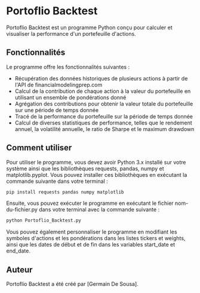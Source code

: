 # Portoflio Backtest
Portoflio Backtest est un programme Python conçu pour calculer et visualiser la performance d'un portefeuille d'actions.

## Fonctionnalités
Le programme offre les fonctionnalités suivantes :

- Récupération des données historiques de plusieurs actions à partir de l'API de financialmodelingprep.com
- Calcul de la contribution de chaque action à la valeur du portefeuille en utilisant un ensemble de pondérations donné
- Agrégation des contributions pour obtenir la valeur totale du portefeuille sur une période de temps donnée
- Tracé de la performance du portefeuille sur la période de temps donnée
- Calcul de diverses statistiques de performance, telles que le rendement annuel, la volatilité annuelle, le ratio de Sharpe et le maximum drawdown

## Comment utiliser
Pour utiliser le programme, vous devez avoir Python 3.x installé sur votre système ainsi que les bibliothèques requests, pandas, numpy et matplotlib.pyplot. Vous pouvez installer ces bibliothèques en exécutant la commande suivante dans votre terminal :

```python
pip install requests pandas numpy matplotlib
```

Ensuite, vous pouvez exécuter le programme en exécutant le fichier nom-du-fichier.py dans votre terminal avec la commande suivante :

```python
python Portoflio_Backtest.py
```

Vous pouvez également personnaliser le programme en modifiant les symboles d'actions et les pondérations dans les listes tickers et weights, ainsi que les dates de début et de fin dans les variables start_date et end_date.

## Auteur
Portoflio Backtest a été créé par [Germain De Sousa].
